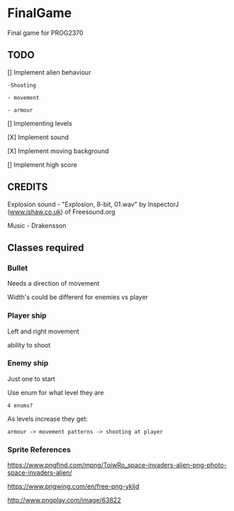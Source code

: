 # FinalGame

Final game for PROG2370
## TODO

  [] Implement alien behaviour
    
    -Shooting
    
    - movement
    
    - armour
  
  [] Implementing levels
  
  [X] Implement sound
  
  [X] Implement moving background
  
  [] Implement high score

## CREDITS

Explosion sound - "Explosion, 8-bit, 01.wav" by InspectorJ (www.jshaw.co.uk) of Freesound.org

Music - Drakensson

## Classes required

### Bullet
  
  Needs a direction of movement
  
  Width's could be different for enemies vs player

### Player ship
  
  Left and right movement
  
  ability to shoot
  
### Enemy ship
  Just one to start 
  
  Use enum for what level they are
  
    4 enums?
    
  As levels increase they get:
  
    armour -> movement patterns -> shooting at player
  
### Sprite References

https://www.pngfind.com/mpng/ToiwRo_space-invaders-alien-png-photo-space-invaders-alien/

https://www.pngwing.com/en/free-png-ykljd

http://www.pngplay.com/image/63822

